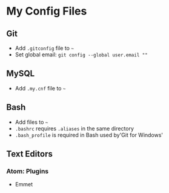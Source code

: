 # My Config Files

## Git
  * Add `.gitconfig` file to `~`
  * Set global email: `git config --global user.email ""`

## MySQL
  * Add `.my.cnf` file to `~`

## Bash
  * Add files to `~`
  * `.bashrc` requires `.aliases` in the same directory
  * `.bash_profile` is required in Bash used by'Git for Windows'

## Text Editors

### Atom: Plugins
  * Emmet
  
